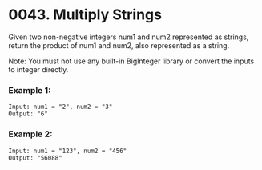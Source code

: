 # 0043. Multiply Strings
Given two non-negative integers num1 and num2 represented as strings, return the product of num1 and num2, also represented as a string.

Note: You must not use any built-in BigInteger library or convert the inputs to integer directly.

### Example 1:
```
Input: num1 = "2", num2 = "3"
Output: "6"
```

### Example 2:
```
Input: num1 = "123", num2 = "456"
Output: "56088"
```